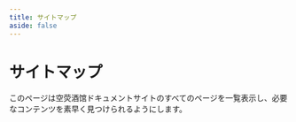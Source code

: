 ```yaml
---
title: サイトマップ
aside: false
---
```


# サイトマップ

このページは空荧酒馆ドキュメントサイトのすべてのページを一覧表示し、必要なコンテンツを素早く見つけられるようにします。

<SitemapPage />
